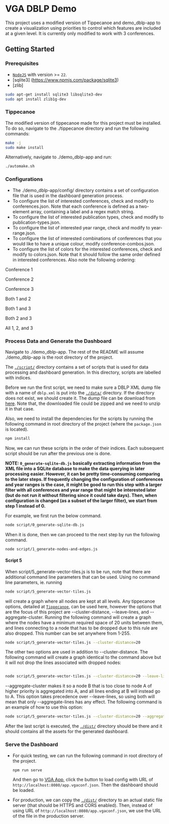 # VGA DBLP Demo

This project uses a modified version of Tippecanoe and demo_dblp-app to create a visualization using priorities to control which features are included at a given level. It is currently only modified to work with 3 conferences.

## Getting Started

### Prerequisites

- [`NodeJS`](https://nodejs.org/) with version >= `22`.
- [sqlite3] (https://www.npmjs.com/package/sqlite3)
- [zlib] 
```sh
sudo apt-get install sqlite3 libsqlite3-dev
sudo apt install zlib1g-dev
```

### Tippecanoe

The modified version of tippecanoe made for this project must be installed. To do so, navigate to the ./tippecanoe directory and run the following commands:
```sh
make -j
sudo make install
```
Alternatively, navigate to ./demo_dblp-app and run:
```sh
./automake.sh
```

### Configurations
* The ./demo_dblp-app/config/ directory contains a set of configuration file that is used in the dashboard generation process.
* To configure the list of interested conferences, check and modify to conferences.json. Note that each conference is defined as a two-element array, containing a label and a regex match string.
* To configure the list of interested publication types, check and modify to publication-types.json.
* To configure the list of interested year range, check and modify to year-range.json.
* To configure the list of interested combinations of conferences that you would like to have a unique colour, modify conference-combos.json.
* To configure the list of colors for the interested conferences, check and modify to colors.json. Note that it should follow the same order defined in interested conferences. Also note the following ordering:

Conference 1

Conference 2

Conference 3

Both 1 and 2

Both 1 and 3

Both 2 and 3

All 1, 2, and 3



### Process Data and Generate the Dashboard

Navigate to ./demo_dblp-app. The rest of the README will assume ./demo_dblp-app is the root directory of the project.

The [`./script/`](./script/) directory contains a set of scripts that is used
for data processing and dashboard generation. In this directory, scripts are
labelled with indices.


Before we run the first script, we need to make sure a DBLP XML dump file with a
name of `dblp.xml` is put into the [`./data/`](./data/) directory. If the
directory does not exist, we should create it. The dump file can be download
from [here](https://dblp.org/xml/). Note that, the downloaded file could be
zipped and we need to unzip it in that case.


Also, we need to install the dependencies for the scripts by running the
following command in root directory of the project (where the `package.json` is
located).


```sh
npm install
```


Now, we can run these scripts in the order of their indices. Each subsequent
script should be run after the previous one is done.


**NOTE: `0_generate-sqlite-db.js` basically extracting information from the XML
file into a SQLite database to make the data querying in later processing
easier. However, it can be pretty time-consuming comparing to the later steps.
If frequently changing the configuration of conferences and year ranges is the
case, it might be good to run this step with a larger filter with all
conferences and year range that might be interested later (but do not run it
without filtering since it could take days). Then, when configuration is changed
(as a subset of the larger filter), we start from step 1 instead of 0.**


For example, we first run the below command.


```sh
node script/0_generate-sqlite-db.js
```


When it is done, then we can proceed to the next step by run the following
command.


```sh
node script/1_generate-nodes-and-edges.js
```

#### Script 5

When script/5_generate-vector-tiles.js is to be run, note that there are additional command line parameters that can be used. Using no command line parameters, ie. running 


```sh
node script/5_generate-vector-tiles.js
```


will create a graph where all nodes are kept at all levels. Any tippecanoe options, detailed at [`Tippecanoe`](https://github.com/mapbox/tippecanoe), can be used here, however the options that are the focus of this project are --cluster-distance, --leave-lines, and --aggregate-cluster. Running the following command will create a graph where the nodes have a minimum required space of 20 units between them, and lines connecting to a node that has to be dropped due to this rule are also dropped. This number can be set anywhere from 1-255.
```sh
node script/5_generate-vector-tiles.js --cluster-distance=20
```

The other two options are used in addition to --cluster-distance. The following command will create a graph identical to the command above but it will not drop the lines associated with dropped nodes:
```sh

node script/5_generate-vector-tiles.js --cluster-distance=20 --leave-lines
```


--aggregate-cluster makes it so a node B that is too close to node A of higher priority is aggregated into A, and all lines ending at B will instead go to A. This option takes precedence over --leave-lines, so using both will mean that only --aggregate-lines has any effect. The following command is an example of how to use this option:

```sh
node script/5_generate-vector-tiles.js --cluster-distance=20 --aggregate-cluster
```

After the last script is executed, the [`./dist/`](./dist/) directory should be
there and it should contains all the assets for the generated dashboard.

### Serve the Dashboard

- For quick testing, we can run the following command in root directory of the
  project.
  ```sh
  npm run serve
  ```
  And then go to [VGA App](https://vga-team.github.io/app/), click the button to
  load config with URL of `http://localhost:8080/app.vgaconf.json`. Then the
  dashboard should be loaded.


- For production, we can copy the [`./dist/`](./dist/) directory to an actual
  static file server (that should be HTTPS and CORS enabled). Then, instead of
  using URL of `http://localhost:8080/app.vgaconf.json`, we use the URL of the
  file in the production server.
